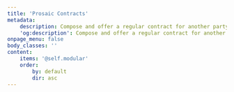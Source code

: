 ```yaml
---
title: 'Prosaic Contracts'
metadata:
    description: Compose and offer a regular contract for another party to accept it in two clicks.
    'og:description': Compose and offer a regular contract for another party to accept it in two clicks.
onpage_menu: false
body_classes: ''
content:
    items: '@self.modular'
    order:
        by: default
        dir: asc
---
```


